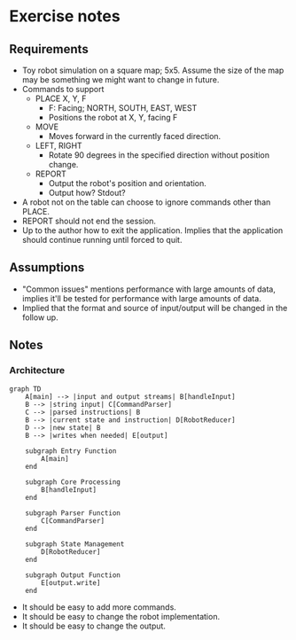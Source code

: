 # Exercise notes
## Requirements
- Toy robot simulation on a square map; 5x5. Assume the size of the map may be something we might want to change in future.
- Commands to support
  - PLACE X, Y, F
    - F: Facing; NORTH, SOUTH, EAST, WEST
    - Positions the robot at X, Y, facing F
  - MOVE
    - Moves forward in the currently faced direction.
  - LEFT, RIGHT
    - Rotate 90 degrees in the specified direction without position change.
  - REPORT
    - Output the robot's position and orientation.
    - Output how? Stdout?
- A robot not on the table can choose to ignore commands other than PLACE.
- REPORT should not end the session.
- Up to the author how to exit the application. Implies that the application should continue running until forced to quit.
## Assumptions
- "Common issues" mentions performance with large amounts of data, implies it'll be tested for performance with large amounts of data.
- Implied that the format and source of input/output will be changed in the follow up.
## Notes
### Architecture
```mermaid
graph TD
    A[main] --> |input and output streams| B[handleInput]
    B --> |string input| C[CommandParser]
    C --> |parsed instructions| B
    B --> |current state and instruction| D[RobotReducer]
    D --> |new state| B
    B --> |writes when needed| E[output]
    
    subgraph Entry Function
        A[main]
    end
    
    subgraph Core Processing
        B[handleInput]
    end
    
    subgraph Parser Function
        C[CommandParser]
    end
    
    subgraph State Management
        D[RobotReducer]
    end
    
    subgraph Output Function
        E[output.write]
    end
```
- It should be easy to add more commands.
- It should be easy to change the robot implementation.
- It should be easy to change the output.